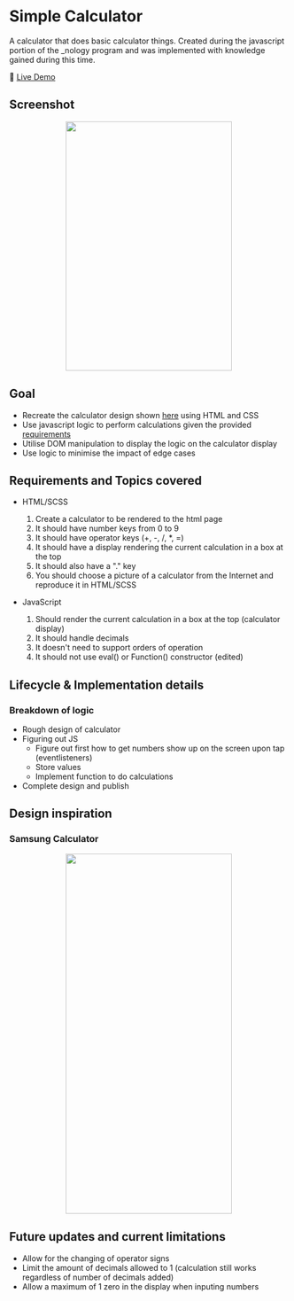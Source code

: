 # Simple Calculator

A calculator that does basic calculator things. Created during the javascript portion of the \_nology program and was implemented with knowledge gained during this time.

🔗 [Live Demo](https://erikryan-s.github.io/calculator-project/)

## Screenshot

<p align="center">
    <img src="https://i.gyazo.com/7ca5867f8910a9c26399a55dd4a9b555.png" width="300" height="450">
</p>

## Goal

-   Recreate the calculator design shown [here](#samsung-calculator) using HTML and CSS
-   Use javascript logic to perform calculations given the provided [requirements](#requirements-and-topics-covered)
-   Utilise DOM manipulation to display the logic on the calculator display
-   Use logic to minimise the impact of edge cases

## Requirements and Topics covered

-   HTML/SCSS

    1. Create a calculator to be rendered to the html page
    1. It should have number keys from 0 to 9
    1. It should have operator keys (+, -, /, \*, =)
    1. It should have a display rendering the current calculation in a box at the top
    1. It should also have a "." key
    1. You should choose a picture of a calculator from the Internet and reproduce it in HTML/SCSS

-   JavaScript

    1. Should render the current calculation in a box at the top (calculator display)
    1. It should handle decimals
    1. It doesn't need to support orders of operation
    1. It should not use eval() or Function() constructor (edited)

## Lifecycle & Implementation details

### Breakdown of logic

-   Rough design of calculator
-   Figuring out JS
    -   Figure out first how to get numbers show up on the screen upon tap (eventlisteners)
    -   Store values
    -   Implement function to do calculations
-   Complete design and publish

## Design inspiration

### Samsung Calculator

<p align="center">
    <img src="https://i.gyazo.com/e840e9209adbc000cd5df36a040fa1f0.png" width="300" height="650">
</p>

## Future updates and current limitations

-   Allow for the changing of operator signs
-   Limit the amount of decimals allowed to 1 (calculation still works regardless of number of decimals added)
-   Allow a maximum of 1 zero in the display when inputing numbers
